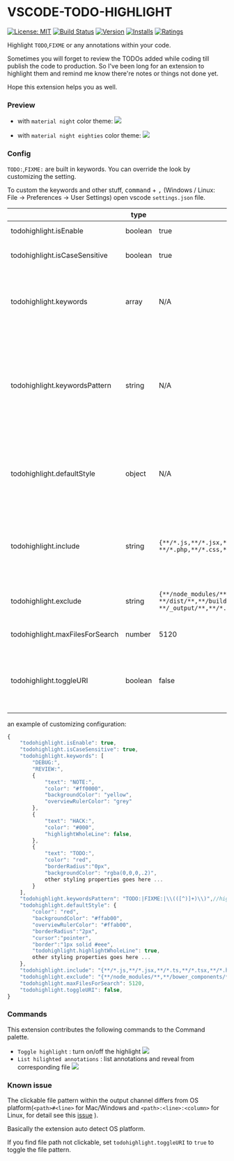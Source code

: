 VSCODE-TODO-HIGHLIGHT
===

[![License: MIT](https://img.shields.io/badge/License-MIT-brightgreen.svg)](https://opensource.org/licenses/MIT) [![Build Status](https://travis-ci.org/wayou/vscode-todo-highlight.svg?branch=master)](https://travis-ci.org/wayou/vscode-todo-highlight) [![Version](http://vsmarketplacebadge.apphb.com/version-short/wayou.vscode-todo-highlight.svg)](https://marketplace.visualstudio.com/items?itemName=wayou.vscode-todo-highlight) [![Installs](http://vsmarketplacebadge.apphb.com/installs-short/wayou.vscode-todo-highlight.svg)](https://marketplace.visualstudio.com/items?itemName=wayou.vscode-todo-highlight) [![Ratings](http://vsmarketplacebadge.apphb.com/rating-short/wayou.vscode-todo-highlight.svg)](https://marketplace.visualstudio.com/items?itemName=wayou.vscode-todo-highlight)

Highlight `TODO`,`FIXME` or any annotations within your code.

Sometimes you will forget to review the TODOs added while coding till publish the code to production.
So I've been long for an extension to highlight them and remind me know there're notes or things not done yet.

Hope this extension helps you as well.

### Preview

- with `material night` color theme:
![](https://github.com/wayou/vscode-todo-highlight/raw/master/assets/material-night.png)

- with `material night eighties` color theme:
![](https://github.com/wayou/vscode-todo-highlight/raw/master/assets/material-night-eighties.png)

### Config

`TODO:`,`FIXME:` are built in keywords. You can override the look by customizing the setting.

To custom the keywords and other stuff, <kbd>command</kbd> + <kbd>,</kbd> (Windows / Linux: File -> Preferences -> User Settings) open vscode `settings.json` file.

||type|default|description|
|---|---|---|---|
|todohighlight.isEnable|boolean|true|Toggle the highlight, default is true.|
|todohighlight.isCaseSensitive|boolean|true|Whether the keywords are case sensitive or not.|
|todohighlight.keywords|array|N/A|An array of keywords that will be hilighted. You can also specify the style for each keywords here. See example below for more infomation.|
|todohighlight.keywordsPattern|string|N/A|Specify keywords via RegExp instead of `todohighlight.keywords` one by one. NOTE that if this presents, `todohighlight.keywords` will be ignored. And REMEMBER to escapse the back slash if there's any in your regexp (using \\ instead of signle back slash). |
|todohighlight.defaultStyle|object|N/A|Specify the default style for custom keywords, if not specified, build in default style will be applied. [Checkout all the available styling properties](https://code.visualstudio.com/docs/extensionAPI/vscode-api#_a-namedecorationrenderoptionsaspan-classcodeitem-id269decorationrenderoptionsspan).|
|todohighlight.include|string|`{**/*.js,**/*.jsx,**/*.ts,**/*.tsx,**/*.html,`<br>`**/*.php,**/*.css,**/*.scss}`|A glob pattern that defines the files to search for. Only include files you need, DO NOT USE `{**/*.*}` for both permormance and avoiding binary files reason.|
|todohighlight.exclude|string|`{**/node_modules/**,**/bower_components/**,`<br>`**/dist/**,**/build/**,**/.vscode/**,`<br>`**/_output/**,**/*.min.*,**/*.map}`|A glob pattern that defines files and folders to exclude while listing annotations.|
|todohighlight.maxFilesForSearch|number|5120|Max files for searching, mostly you don't need to configure this.|
|todohighlight.toggleURI|boolean|false|If the file path within the output channel not clickable, set this to true to toggle the path patten between `<path>#<line>` and `<path>:<line>:<column>`.|


an example of customizing configuration:

```js
{
    "todohighlight.isEnable": true,
    "todohighlight.isCaseSensitive": true,
    "todohighlight.keywords": [
        "DEBUG:",
        "REVIEW:",
        {  
            "text": "NOTE:",
            "color": "#ff0000",
            "backgroundColor": "yellow",
            "overviewRulerColor": "grey" 
        },
        {
            "text": "HACK:",
            "color": "#000",
            "highlightWholeLine": false,
        },
        {
            "text": "TODO:",
            "color": "red",
            "borderRadius":"0px",
            "backgroundColor": "rgba(0,0,0,.2)",
            other styling properties goes here ... 
        }
    ],
    "todohighlight.keywordsPattern": "TODO:|FIXME:|\\(([^)]+)\\)",//highlight `TODO:`,`FIXME:` and content between parentheses
    "todohighlight.defaultStyle": {
        "color": "red",
        "backgroundColor": "#ffab00",
        "overviewRulerColor": "#ffab00",
        "borderRadius":"2px",
        "cursor":"pointer",
        "border":"1px solid #eee",
        "todohighlight.highlightWholeLine": true,
        other styling properties goes here ... 
    },
    "todohighlight.include": "{**/*.js,**/*.jsx,**/*.ts,**/*.tsx,**/*.html,**/*.php,**/*.css,**/*.scss}",
    "todohighlight.exclude": "{**/node_modules/**,**/bower_components/**,**/dist/**,**/build/**,**/.vscode/**,**/_output/**,**/*.min.*,**/*.map}",
    "todohighlight.maxFilesForSearch": 5120,
    "todohighlight.toggleURI": false,
}
```

### Commands

This extension contributes the following commands to the Command palette.

- `Toggle highlight` : turn on/off the highlight
![](https://github.com/wayou/vscode-todo-highlight/raw/master/assets/toggle-highlight.gif)
- `List hilighted annotations` : list annotations and reveal from corresponding file
![](https://github.com/wayou/vscode-todo-highlight/raw/master/assets/list-annotations.gif)


### Known issue

 The clickable file pattern within the output channel differs from OS platform(`<path>#<line>` for Mac/Windows and `<path>:<line>:<column>` for Linux, for detail see this [issue](https://github.com/Microsoft/vscode/issues/586) ). 

 Basically the extension auto detect OS platform.

 If you find file path not clickable, set `todohighlight.toggleURI` to `true` to toggle the file pattern.
  